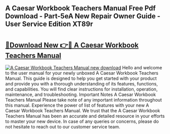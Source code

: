 ## A Caesar Workbook Teachers Manual Free Pdf Download - Part-5eA New Repair Owner Guide - User Service Edition XT89r

# <h2><a href="http://bc19292.oget.top/?id=A+Caesar+Workbook+Teachers+Manual">🔗Download New 👉🔴 A Caesar Workbook Teachers Manual</a></h2>

[![A Caesar Workbook Teachers Manual new download](https://i.imgur.com/5g1atiW.png)](http://bc19292.oget.top/?id=A+Caesar+Workbook+Teachers+Manual)
Hello and welcome to the user manual for your newly unboxed A Caesar Workbook Teachers Manual. This guide is designed to help you get started with your product and provide you with a thorough understanding of its features, functions, and capabilities. You will find clear instructions for installation, operation, maintenance, and troubleshooting. Important Notes A Caesar Workbook Teachers Manual Please take note of any important information throughout this manual. Experience the power of list of features with your new A Caesar Workbook Teachers Manual. We trust that the A Caesar Workbook Teachers Manual has been an accurate and detailed resource in your efforts to master your new device. In case of any queries or concerns, please do not hesitate to reach out to our customer service team.
